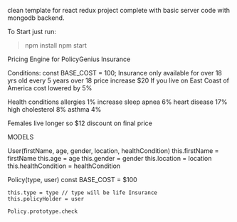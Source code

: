 clean template for react redux project complete with basic server code with mongodb backend.

To Start just run:
>npm install
>npm start

Pricing Engine for PolicyGenius Insurance

Conditions:
  const BASE_COST = 100;
  Insurance only available for over 18 yrs old
  every 5 years over 18 price increase $20
  If you live on East Coast of America cost lowered by 5%

  Health conditions
    allergies 1% increase
    sleep apnea 6%
    heart disease 17%
    high cholesterol 8%
    asthma 4%

  Females live longer so $12 discount on final price


MODELS

  User(firstName, age, gender, location, healthCondition)
    this.firstName = firstName
    this.age = age
    this.gender = gender
    this.location = location
    this.healthCondition = healthCondition


  Policy(type, user)
    const BASE_COST = $100


    this.type = type // type will be life Insurance
    this.policyHolder = user

    Policy.prototype.check
